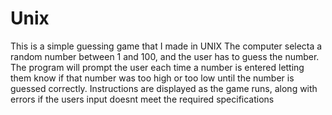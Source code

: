 # Unix
This is a simple guessing game that I made in UNIX
The computer selecta a random number between 1 and 100, and the user has to guess the number.
The program will prompt the user each time a number is entered letting them know if that number was too high or too low until the number is guessed correctly.
Instructions are displayed as the game runs, along with errors if the users input doesnt meet the required specifications
